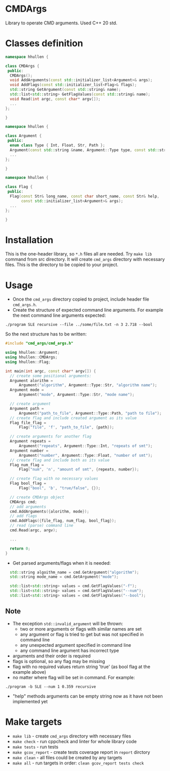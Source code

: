 # CMDArgs
Library to operate CMD arguments. Used C++ 20 std.

# Classes definition
```c++
namespace hhullen {

class CMDArgs {
 public:
  CMDArgs();
  void AddArguments(const std::initializer_list<Argument>& args);
  void AddFlags(const std::initializer_list<Flag>& flags);
  std::string GetArgument(const std::string& name);
  std::list<std::string> GetFlagValues(const std::string& name);
  void Read(int argc, const char* argv[]);
  ...
};

}
```

```c++
namespace hhullen {

class Argument {
 public:
  enum class Type { Int, Float, Str, Path };
  Argument(const std::string &name, Argument::Type type, const std::string &help);
  ...
};

}
```

```c++
namespace hhullen {

class Flag {
 public:
  Flag(const Str& long_name, const char short_name, const Str& help,
       const std::initializer_list<Argument>& args);
  ...
};

}
```

# Installation
This is the one-header library, so `*.h` files all are needed. Try `make lib` command from src directory. It will create `cmd_args` directory with necessary files. This is the directory to be copied to your project.

# Usage
- Once the `cmd_args` directory copied to project, include header file `cmd_args.h`.  
- Create the structure of expected command line arguments. For example the next command line arguments expected:
```
./program SLE recursive --file ../some/file.txt -n 3 2.718 --bool
```
So the next structure has to be written:
```c++
#include "cmd_args/cmd_args.h"

using hhullen::Argument;
using hhullen::CMDArgs;
using hhullen::Flag;

int main(int argc, const char* argv[]) {
  // create some positional arguments:
  Argument alorithm =
      Argument("algorithm", Argument::Type::Str, "algorithm name");
  Argument mode =
      Argument("mode", Argument::Type::Str, "mode name");

  // create argument
  Argument path =
      Argument("path_to_file", Argument::Type::Path, "path to file");
  // create flag and include created argument as its value
  Flag file_flag =
      Flag("file", 'f', "path_to_file", {path});

  // create arguments for another flag
  Argument repeats =
      Argument("repeats", Argument::Type::Int, "repeats of smt");
  Argument number =
      Argument("number", Argument::Type::Float, "number of smt");
  // create flag and include both as its value
  Flag num_flag =
      Flag("num", 'n', "amount of smt", {repeats, number});

  // create flag with no necessary values
  Flag bool_flag =
      Flag("bool", 'b', "true/false", {});

  // create CMDArgs object
  CMDArgs cmd;
  // add arguments
  cmd.AddArguments({alorithm, mode});
  // add flags
  cmd.AddFlags({file_flag, num_flag, bool_flag});
  // read (parse) command line
  cmd.Read(argc, argv);

  ...

  return 0;
}
```
 

- Get parsed arguments/flags when it is needed:
```c++
  std::string algoithm_name = cmd.GetArgument("algorithm");
  std::string mode_name = cmd.GetArgument("mode");

  std::list<std::string> values = cmd.GetFlagValues("-f");
  std::list<std::string> values = cmd.GetFlagValues("--num");
  std::list<std::string> values = cmd.GetFlagValues("--bool");
```
 
## Note
- The exception `std::invalid_argument` will be thrown:
  - two or more arguments or flags with similar names are set  
  - any argument or flag is tried to get but was not specified in command line  
  - any unexpected argument specified in command line
  - any command line argument has incorrect type
- arguments and their order is required
- flags is optional, so any flag may be missing
- flag with no required values return string 'true' (as bool flag at the example above)
- no matter where flag will be set in command. For example: 
```
./program -b SLE --num 1 0.359 recursive
```
- "help" methods arguments can be empty string now as it have not been implemented yet

# Make targets
- `make lib` - create `cmd_args` directory with necessary files
- `make check` - run cppcheck and linter for whole library code
- `make tests` - run tests
- `make gcov_report` - create tests coverage report in `report` dirctory
- `make clean` - all files could be created by any targets
- `make all` - run targets in order: `clean gcov_report tests check`
